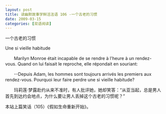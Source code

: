 ```yaml
---
layout: post
title: 读幽默故事学鲜活法语 106 -一个古老的习惯
date: 2009-03-15
categories: [双语阅读]  
---
```


一个古老的习惯

Une si vieille habitude

　　Marilyn Monroe était incapable de se rendre à l'heure à un rendez-vous. Quand on lui faisait le reproche, elle répondait en souriant:

　　--Depuis Adam, les hommes sont toujours arrivés les premiers aux rendez-vous. Pourquoi leur faire perdre une si vieille habitude?



　　玛莉莲·梦露赴约从来不准时，有人批评她，她却笑答：“从亚当起，总是男人首先到达约会地点，为什么要让男人丢掉这个古老的习惯呢？”



本站上篇笑话（105）《假如生命重新开始》。
